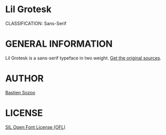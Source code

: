 Lil Grotesk
===========
CLASSIFICATION: Sans-Serif


GENERAL INFORMATION
===================

Lil Grotesk is a sans-serif typeface in two weight.
[Get the original sources](https://github.com/uplaod/Beon).


AUTHOR
======
[Bastien Sozoo](http://uplaod.fr/)


LICENSE
=======
[SIL Open Font License (OFL)](http://scripts.sil.org/OFL)


